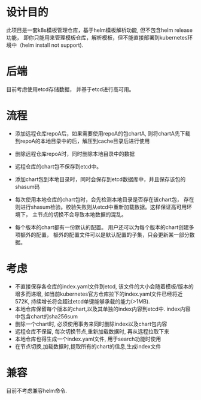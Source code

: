 # 设计目的
 此项目是一套k8s模板管理仓库，基于helm模板解析功能, 但不包含helm release功能， 即你只能用来管理模板仓库，解析模板，但不能直接部署到kubernetes环境中（helm install not support).


 # 后端
 目前考虑使用etcd存储数据， 并基于etcd进行高可用。
 
 # 流程
 * 添加远程仓库repoA后，如果需要使用repoA的包chartA, 则将chartA先下载到repoA的本地目录中的后，解压到cache目录后进行使用
 * 删除远程仓库repoA时，同时删除本地目录中的数据
 * 远程仓库的chart包不保存到etcd中。

 * 添加chart包到本地目录时，同时会保存到etcd数据库中，并且保存该包的shasum码
 * 每次使用本地仓库的chart包时，会先检测本地目录是否存在该chart包， 存在则进行shasum检验。校验失败则从etcd中重新加载数据。这样保证高可用环境下， 主节点的切换不会导致本地数据的混乱。
 * 每个版本的chart都有一份默认的配置。 用户还可以为每个版本的chart创建多项额外的配置， 额外的配置文件可以是默认配置的子集，只会更新某一部分数据。

 # 考虑
 * 不直接保存各仓库的index.yaml文件到etcd, 该文件的大小会随着模板/版本的增多而递增, 如当前kubernetes官方仓库拉下的index.yaml文件已经将近572K, 持续增长将会超过etcd单键能够承载的能力(>1MB).
 * 本地仓库保留每个版本的chart,以及其单独的index内容到etcd中. index内容中包含chart的sha256sum
 * 删除一个chart时, 必须使用事务来同时删除index以及chart包内容 
 * 远程仓库不保留, 每次切换节点,重新加载数据时, 再从远程拉取下来
 * 本地仓库也得生成一个index.yaml文件, 用于search功能时使用
 * 在节点切换,加载数据时,提取所有的chart的信息,生成index文件

 # 兼容
  目前不考虑兼容helm命令.
